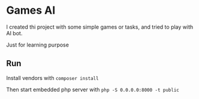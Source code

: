 # Games AI

I created thi project with some simple games or tasks, and tried to play with AI bot.

Just for learning purpose

## Run

Install vendors with `composer install`

Then start embedded php server with `php -S 0.0.0.0:8000 -t public`